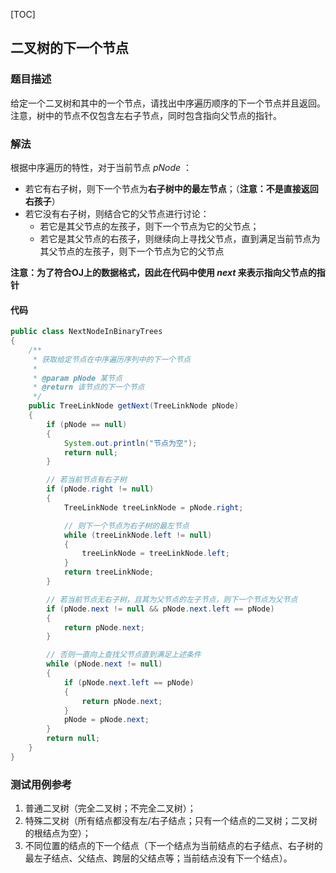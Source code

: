 [TOC]

## 二叉树的下一个节点

### 题目描述
给定一个二叉树和其中的一个节点，请找出中序遍历顺序的下一个节点并且返回。
注意，树中的节点不仅包含左右子节点，同时包含指向父节点的指针。

### 解法
根据中序遍历的特性，对于当前节点 $pNode$ ：
+ 若它有右子树，则下一个节点为**右子树中的最左节点**；（**注意：不是直接返回右孩子**）
+ 若它没有右子树，则结合它的父节点进行讨论：
  + 若它是其父节点的左孩子，则下一个节点为它的父节点；
  + 若它是其父节点的右孩子，则继续向上寻找父节点，直到满足当前节点为其父节点的左孩子，则下一个节点为它的父节点

**注意：为了符合OJ上的数据格式，因此在代码中使用 $next$ 来表示指向父节点的指针**

#### 代码
```java
public class NextNodeInBinaryTrees
{
    /**
     * 获取给定节点在中序遍历序列中的下一个节点
     *
     * @param pNode 某节点
     * @return 该节点的下一个节点
     */
    public TreeLinkNode getNext(TreeLinkNode pNode)
    {
        if (pNode == null)
        {
            System.out.println("节点为空");
            return null;
        }

        // 若当前节点有右子树
        if (pNode.right != null)
        {
            TreeLinkNode treeLinkNode = pNode.right;

            // 则下一个节点为右子树的最左节点
            while (treeLinkNode.left != null)
            {
                treeLinkNode = treeLinkNode.left;
            }
            return treeLinkNode;
        }

        // 若当前节点无右子树，且其为父节点的左子节点，则下一个节点为父节点
        if (pNode.next != null && pNode.next.left == pNode)
        {
            return pNode.next;
        }

        // 否则一直向上查找父节点直到满足上述条件
        while (pNode.next != null)
        {
            if (pNode.next.left == pNode)
            {
                return pNode.next;
            }
            pNode = pNode.next;
        }
        return null;
    }
}
```



### 测试用例参考
1. 普通二叉树（完全二叉树；不完全二叉树）；
2. 特殊二叉树（所有结点都没有左/右子结点；只有一个结点的二叉树；二叉树的根结点为空）；
3. 不同位置的结点的下一个结点（下一个结点为当前结点的右子结点、右子树的最左子结点、父结点、跨层的父结点等；当前结点没有下一个结点）。